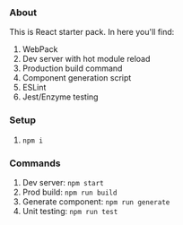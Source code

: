 ### About
This is React starter pack. In here you'll find:

1. WebPack
2. Dev server with hot module reload
3. Production build command
4. Component generation script
5. ESLint
6. Jest/Enzyme testing

### Setup
1. `npm i`

### Commands
1. Dev server: `npm start`
2. Prod build: `npm run build`
3. Generate component: `npm run generate`
4. Unit testing: `npm run test`
